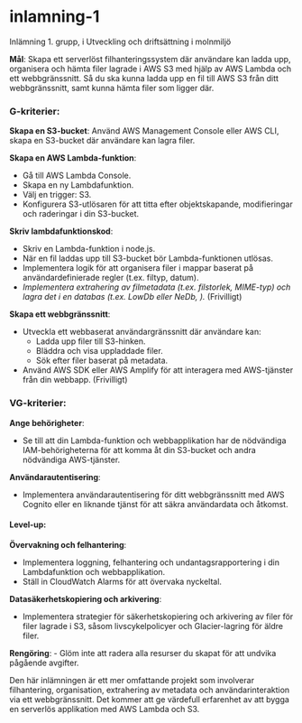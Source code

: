 # inlamning-1
Inlämning 1. grupp, i Utveckling och driftsättning i molnmiljö

**Mål**: Skapa ett serverlöst filhanteringssystem där användare kan ladda upp, organisera och hämta filer lagrade i AWS S3 med hjälp av AWS Lambda och ett webbgränssnitt.
Så du ska kunna ladda upp en fil till AWS S3 från ditt webbgränssnitt, samt kunna hämta filer som ligger där.

### G-kriterier:
 
**Skapa en S3-bucket**: Använd AWS Management Console eller AWS CLI, skapa en S3-bucket där användare kan lagra filer.

**Skapa en AWS Lambda-funktion**:
   - Gå till AWS Lambda Console.
   - Skapa en ny Lambdafunktion.
   - Välj en trigger: S3.
   - Konfigurera S3-utlösaren för att titta efter objektskapande, modifieringar och raderingar i din S3-bucket.

**Skriv lambdafunktionskod**:
   - Skriv en Lambda-funktion i node.js.
   - När en fil laddas upp till S3-bucket bör Lambda-funktionen utlösas.
   - Implementera logik för att organisera filer i mappar baserat på användardefinierade regler (t.ex. filtyp, datum).
   - *Implementera extrahering av filmetadata (t.ex. filstorlek, MIME-typ) och lagra det i en databas (t.ex. LowDb eller NeDb, ).* (Frivilligt)

**Skapa ett webbgränssnitt**:
   - Utveckla ett webbaserat användargränssnitt där användare kan:
     - Ladda upp filer till S3-hinken.
     - Bläddra och visa uppladdade filer.
     - Sök efter filer baserat på metadata.
   - Använd AWS SDK eller AWS Amplify för att interagera med AWS-tjänster från din webbapp. (Frivilligt)

### VG-kriterier:

**Ange behörigheter**:
   - Se till att din Lambda-funktion och webbapplikation har de nödvändiga IAM-behörigheterna för att komma åt din S3-bucket och andra nödvändiga AWS-tjänster.

**Användarautentisering**:
   - Implementera användarautentisering för ditt webbgränssnitt med AWS Cognito eller en liknande tjänst för att säkra användardata och åtkomst.

#### Level-up:
**Övervakning och felhantering**:
   - Implementera loggning, felhantering och undantagsrapportering i din Lambdafunktion och webbapplikation.
   - Ställ in CloudWatch Alarms för att övervaka nyckeltal.

**Datasäkerhetskopiering och arkivering**:
   - Implementera strategier för säkerhetskopiering och arkivering av filer för filer lagrade i S3, såsom livscykelpolicyer och Glacier-lagring för äldre filer.

**Rengöring**:
    - Glöm inte att radera alla resurser du skapat för att undvika pågående avgifter.

Den här inlämningen är ett mer omfattande projekt som involverar filhantering, organisation, extrahering av metadata och användarinteraktion via ett webbgränssnitt. Det kommer att ge värdefull erfarenhet av att bygga en serverlös applikation med AWS Lambda och S3.
